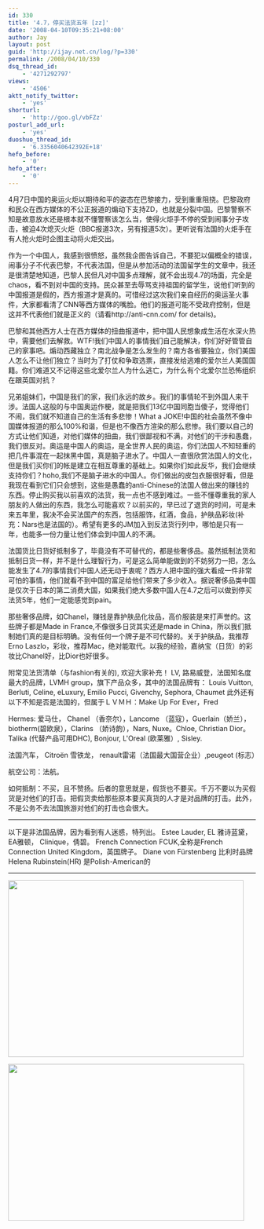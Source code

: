 ```yaml
---
id: 330
title: '4.7，停买法货五年 [zz]'
date: '2008-04-10T09:35:21+08:00'
author: Jay
layout: post
guid: 'http://ijay.net.cn/log/?p=330'
permalink: /2008/04/10/330
dsq_thread_id:
    - '4271292797'
views:
    - '4506'
aktt_notify_twitter:
    - 'yes'
shorturl:
    - 'http://goo.gl/vbFZz'
posturl_add_url:
    - 'yes'
duoshuo_thread_id:
    - '6.3356040642392E+18'
hefo_before:
    - '0'
hefo_after:
    - '0'
---
```


4月7日中国的奥运火炬以期待和平的姿态在巴黎接力，受到重重阻挠。巴黎政府和民众在西方媒体的不公正报道的煽动下支持ZD，也就是分裂中国。巴黎警察不知是故意放水还是根本就不懂警察该怎么当，使得火炬手不停的受到闹事分子攻击，被迫4次熄灭火炬（BBC报道3次，另有报道5次）。更听说有法国的火炬手在有人抢火炬时企图主动将火炬交出。

作为一个中国人，我感到很愤怒，虽然我企图告诉自己，不要犯以偏概全的错误，闹事分子不代表巴黎，不代表法国，但是从参加活动的法国留学生的文章中，我还是很清楚地知道，巴黎人民但凡对中国多点理解，就不会出现4.7的场面，完全是chaos，看不到对中国的支持。民众甚至去辱骂支持祖国的留学生，说他们听到的中国报道是假的，西方报道才是真的。可惜经过这次我们亲自经历的奥运圣火事件，大家都看清了CNN等西方媒体的嘴脸。他们的报道可能不受政府控制，但是这并不代表他们就是正义的（请看http://anti-cnn.com/ for details)。

巴黎和其他西方人士在西方媒体的扭曲报道中，把中国人民想象成生活在水深火热中，需要他们去解救。WTF!我们中国人的事情我们自己能解决，你们好好管管自己的家事吧。煽动西藏独立？南北战争是怎么发生的？南方各省要独立，你们美国人怎么不让他们独立？当时为了打仗和争取选票，直接发给逃难的爱尔兰人美国国籍。你们难道又不记得这些北爱尔兰人为什么逃亡，为什么有个北爱尔兰恐怖组织在跟英国对抗？

兄弟姐妹们，中国是我们的家，我们永远的故乡。我们的事情轮不到外国人来干涉。法国人这般的与中国奥运作梗，就是把我们13亿中国同胞当傻子，觉得他们不闹，我们就不知道自己的生活有多悲惨！What a JOKE!中国的社会虽然不像中国媒体报道的那么100%和谐，但是也不像西方渲染的那么悲惨。我们要以自己的方式让他们知道，对他们媒体的扭曲，我们很鄙视和不满，对他们的干涉和愚蠢，我们很反对。奥运是中国人的奥运，是全世界人民的奥运，你们法国人不知轻重的把几件事混在一起抹黑中国，真是脑子进水了。中国人一直很欣赏法国人的文化，但是我们买你们的帐是建立在相互尊重的基础上。如果你们如此反华，我们会继续支持你们？hoho,我们不是脑子进水的中国人。你们做出的皮包衣服很好看，但是我现在看到它们只会想到，这些是愚蠢的anti-Chinese的法国人做出来的赚钱的东西。停止购买我以前喜欢的法货，我一点也不感到难过。一些不懂尊重我的家人朋友的人做出的东西，我怎么可能喜欢？以前买的，早已过了退货的时间，可是未来五年里，我决不会买法国产的东西，包括服饰，红酒，食品，护肤品彩妆(补充：Nars也是法国的）。希望有更多的JM加入到反法货行列中，哪怕是只有一年，也能多一份力量让他们体会到中国人的不满。

法国货比日货好抵制多了，毕竟没有不可替代的，都是些奢侈品。虽然抵制法货和抵制日货一样，并不是什么理智行为，可是这么简单能做到的不妨努力一把，怎么能发生了4.7的事情我们中国人还无动于衷呢？西方人把中国的强大看成一件非常可怕的事情，他们就看不到中国的富足给他们带来了多少收入。据说奢侈品类中国是仅次于日本的第二消费大国，如果我们绝大多数中国人在4.7之后可以做到停买法货5年，他们一定能感觉到pain。

那些奢侈品牌，如Chanel，赚钱是靠护肤品化妆品，高价服装是来打声誉的。这些牌子都是Made in France,不像很多日货其实还是made in China，所以我们抵制她们真的是目标明确。没有任何一个牌子是不可代替的。关于护肤品，我推荐Erno Laszlo，彩妆，推荐Mac，绝对能取代。以我的经验，嘉纳宝（日货）的彩妆比Chanel好，比Dior也好很多。

附常见法货清单（与fashion有关的), 欢迎大家补充！
LV, 路易威登，法国知名度最大的品牌，LVMH group，旗下产品众多，其中的法国品牌有：
Louis Vuitton, Berluti, Celine, eLuxury, Emilio Pucci, Givenchy, Sephora, Chaumet
此外还有以下不知是否是法国的，但属于ＬＶＭＨ：Make Up For Ever，Fred

Hermes: 爱马仕， Chanel （香奈尔），Lancome （蓝寇），Guerlain（娇兰），biotherm(碧欧泉），Clarins （娇诗韵），Nars, Nuxe。Chloe, Christian Dior。Talika (代替产品可用DHC), Bonjour, L'Oreal (欧莱雅）, Sisley.

法国汽车， Citroën 雪铁龙， renault雷诺（法国最大国营企业）,peugeot (标志）

航空公司：法航。

如何抵制：不买，且不赞扬。后者的意思就是，假货也不要买。千万不要以为买假货是对他们的打击。把假货卖给那些原本要买真货的人才是对品牌的打击。此外，不是公务不去法国旅游对他们的打击也会很大。

*******************************************
以下是非法国品牌，因为看到有人迷惑，特列出。
Estee Lauder, EL 雅诗蓝黛， EA雅顿， Clinique，倩碧。
French Connection FCUK,全称是French Connection United Kingdom，英国牌子。
Diane von Fürstenberg 比利时品牌
Helena Rubinstein(HR) 是Polish-American的
*******************************************

<a href="http://www.jayxu.com/log/wp-content/uploads/2008/04/where_were_u_french_police.jpg"><img class="size-medium wp-image-331 alignnone" title="where_were_u_french_police" src="http://www.jayxu.com/log/wp-content/uploads/2008/04/where_were_u_french_police.jpg" alt="" width="479" height="360" /></a>

<a href="http://www.jayxu.com/log/wp-content/uploads/2008/04/torch.jpg"><img class="size-medium wp-image-332 alignnone" title="FRANCE OLYMPIC TORCH" src="http://www.jayxu.com/log/wp-content/uploads/2008/04/torch.jpg" alt="" width="480" height="320" /></a>